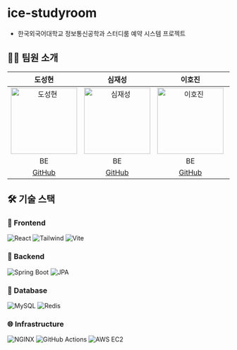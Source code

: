 # ice-studyroom

- 한국외국어대학교 정보통신공학과 스터디룸 예약 시스템 프로젝트

## 🙋‍♂️ 팀원 소개

<div align="center">

| 도성현 | 심재성 | 이호진 | 김원빈 | 양재원 |
|:------:|:------:|:------:|:------:|:------:|
| <img src="https://avatars.githubusercontent.com/u/52828205?v=4" alt="도성현" width="150"> | <img src="https://avatars.githubusercontent.com/u/89987940?v=4" alt="심재성" width="150"> | <img src="https://avatars.githubusercontent.com/u/128957586?v=4" alt="이호진" width="150"> | <img src="https://avatars.githubusercontent.com/u/67516846?v=4" alt="김원빈" width="150"> | <img src="https://avatars.githubusercontent.com/u/101964792?v=4" alt="양재원" width="150"> |
| BE | BE | BE | FE | FE|
| [GitHub](https://github.com/glaxyt) | [GitHub](https://github.com/simjaesung) | [GitHub](https://github.com/HoreungHoreung) | [GitHub](https://github.com/been12151) | [GitHub](https://github.com/jay-onee) |

</div>

## 🛠️ 기술 스택

### 🎨 Frontend

![React](https://img.shields.io/badge/React-61DAFB?style=flat-square&logo=React&logoColor=black)
![Tailwind](https://img.shields.io/badge/Tailwind-06B6D4?style=flat-square&logo=Tailwind-CSS&logoColor=white)
![Vite](https://img.shields.io/badge/Vite-646CFF?style=flat-square&logo=Vite&logoColor=white)

### 📡 Backend

![Spring Boot](https://img.shields.io/badge/Spring%20Boot-6DB33F?style=flat-square&logo=Spring%20Boot&logoColor=white)
![JPA](https://img.shields.io/badge/JPA-007396?style=flat-square&logo=Hibernate&logoColor=white)

### 💾 Database

![MySQL](https://img.shields.io/badge/MySQL-4479A1?style=flat-square&logo=MySQL&logoColor=white)
![Redis](https://img.shields.io/badge/Redis-DC382D?style=flat-square&logo=Redis&logoColor=white)

### 🌐 Infrastructure

![NGINX](https://img.shields.io/badge/NGINX-009639?style=flat-square&logo=NGINX&logoColor=white)
![GitHub Actions](https://img.shields.io/badge/GitHub_Actions-2088FF?style=flat-square&logo=GitHub-Actions&logoColor=white)
![AWS EC2](https://img.shields.io/badge/AWS%20EC2-FF9900?style=flat-square&logo=Amazon%20EC2&logoColor=white)
